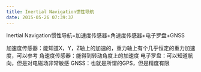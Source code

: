 ```yaml
---
title: Inertial Navigation惯性导航
date: 2015-05-26 07:39:37
---
```


Inertial Navigation惯性导航=加速度传感器+角速度传感器+电子罗盘+GNSS

加速度传感器：能知道X，Y，Z轴上的加速的，重力轴上有个几乎恒定的重力加速度，可以参考
角速度传感器：能得到转动角度上的加速度
电子罗盘：可以知道航向，但是对电磁场非常敏感
GNSS：也就是所谓的GPS，但是精度有限
